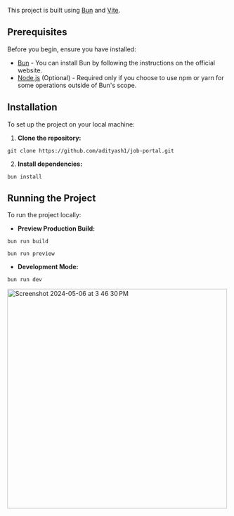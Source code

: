 This project is built using [Bun](https://bun.sh/) and [Vite](https://vitejs.dev/).

## Prerequisites

Before you begin, ensure you have installed:

- [Bun](https://bun.sh/) - You can install Bun by following the instructions on the official website.
- [Node.js](https://nodejs.org/) (Optional) - Required only if you choose to use npm or yarn for some operations outside of Bun's scope.

## Installation

To set up the project on your local machine:

1. **Clone the repository:**

```
git clone https://github.com/adityash1/job-portal.git
```

2. **Install dependencies:**

```
bun install
```

## Running the Project

To run the project locally:

- **Preview Production Build:**

```
bun run build
```

```
bun run preview
```

- **Development Mode:**

```
bun run dev
```

<img width="500" alt="Screenshot 2024-05-06 at 3 46 30 PM" src="https://github.com/adityash1/job-portal/assets/65771169/38d2e2c7-322a-4dfe-a711-97b68a4204ce">

